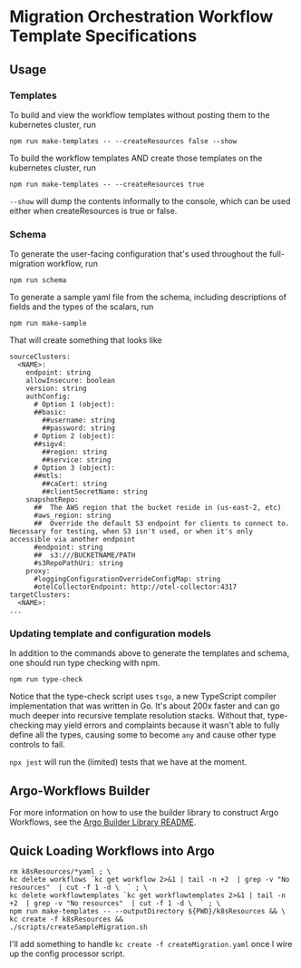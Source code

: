 # Migration Orchestration Workflow Template Specifications

## Usage

### Templates

To build and view the workflow templates without posting them to the kubernetes cluster, run

`npm run make-templates -- --createResources false --show`

To build the workflow templates AND create those templates on the kubernetes cluster, run

`npm run make-templates -- --createResources true`

`--show` will dump the contents informally to the console, which can be used 
either when createResources is true or false.

### Schema

To generate the user-facing configuration that's used throughout the 
full-migration workflow, run

`npm run schema`

To generate a sample yaml file from the schema, including descriptions
of fields and the types of the scalars, run

```shell
npm run make-sample
```

That will create something that looks like 
```
sourceClusters:
  <NAME>:
    endpoint: string
    allowInsecure: boolean
    version: string
    authConfig:
      # Option 1 (object):
      ##basic:
        ##username: string
        ##password: string
      # Option 2 (object):
      ##sigv4:
        ##region: string
        ##service: string
      # Option 3 (object):
      ##mtls:
        ##caCert: string
        ##clientSecretName: string
    snapshotRepo:
      ##  The AWS region that the bucket reside in (us-east-2, etc)
      #aws_region: string
      ##  Override the default S3 endpoint for clients to connect to.  Necessary for testing, when S3 isn't used, or when it's only accessible via another endpoint
      #endpoint: string
      ##  s3:///BUCKETNAME/PATH
      #s3RepoPathUri: string
    proxy:
      #loggingConfigurationOverrideConfigMap: string
      #otelCollectorEndpoint: http://otel-collector:4317
targetClusters:
  <NAME>:
...
```

### Updating template and configuration models

In addition to the commands above to generate the templates and schema,
one should run type checking with npm.

`npm run type-check`

Notice that the type-check script uses `tsgo`, a new TypeScript compiler 
implementation that was written in Go.  It's about 200x faster and can go
much deeper into recursive template resolution stacks.  Without that, 
type-checking may yield errors and complaints because it wasn't able to 
fully define all the types, causing some to become `any` and cause other 
type controls to fail.

`npx jest` will run the (limited) tests that we have at the moment.

## Argo-Workflows Builder 

For more information on how to use the builder library to construct 
Argo Workflows, see the [Argo Builder Library README](./packages/argo-workflow-builders/README.md).

## Quick Loading Workflows into Argo

```shell
rm k8sResources/*yaml ; \
kc delete workflows `kc get workflow 2>&1 | tail -n +2  | grep -v "No resources"  | cut -f 1 -d \  ` ; \
kc delete workflowtemplates `kc get workflowtemplates 2>&1 | tail -n +2  | grep -v "No resources"  | cut -f 1 -d \  ` ; \
npm run make-templates -- --outputDirectory ${PWD}/k8sResources && \
kc create -f k8sResources && 
./scripts/createSampleMigration.sh
```

I'll add something to handle `kc create -f createMigration.yaml` once I wire up
the config processor script.